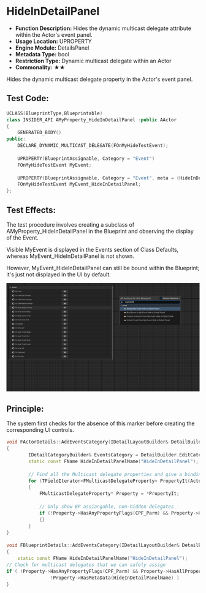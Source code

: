 # HideInDetailPanel

- **Function Description:** Hides the dynamic multicast delegate attribute within the Actor's event panel.
- **Usage Location:** UPROPERTY
- **Engine Module:** DetailsPanel
- **Metadata Type:** bool
- **Restriction Type:** Dynamic multicast delegate within an Actor
- **Commonality:** ★★

Hides the dynamic multicast delegate property in the Actor's event panel.

## Test Code:

```cpp
UCLASS(BlueprintType,Blueprintable)
class INSIDER_API AMyProperty_HideInDetailPanel :public AActor
{
	GENERATED_BODY()
public:
	DECLARE_DYNAMIC_MULTICAST_DELEGATE(FOnMyHideTestEvent);

	UPROPERTY(BlueprintAssignable, Category = "Event")
	FOnMyHideTestEvent MyEvent;

	UPROPERTY(BlueprintAssignable, Category = "Event", meta = (HideInDetailPanel))
	FOnMyHideTestEvent MyEvent_HideInDetailPanel;
};

```

## Test Effects:

The test procedure involves creating a subclass of AMyProperty_HideInDetailPanel in the Blueprint and observing the display of the Event.

Visible MyEvent is displayed in the Events section of Class Defaults, whereas MyEvent_HideInDetailPanel is not shown.

However, MyEvent_HideInDetailPanel can still be bound within the Blueprint; it's just not displayed in the UI by default.

![Untitled](Untitled.png)

## Principle:

The system first checks for the absence of this marker before creating the corresponding UI controls.

```cpp
void FActorDetails::AddEventsCategory(IDetailLayoutBuilder& DetailBuilder)
{
		IDetailCategoryBuilder& EventsCategory = DetailBuilder.EditCategory("Events", FText::GetEmpty(), ECategoryPriority::Uncommon);
		static const FName HideInDetailPanelName("HideInDetailPanel");

		// Find all the Multicast delegate properties and give a binding button for them
		for (TFieldIterator<FMulticastDelegateProperty> PropertyIt(Actor->GetClass(), EFieldIteratorFlags::IncludeSuper); PropertyIt; ++PropertyIt)
		{
			FMulticastDelegateProperty* Property = *PropertyIt;

			// Only show BP assiangable, non-hidden delegates
			if (!Property->HasAnyPropertyFlags(CPF_Parm) && Property->HasAllPropertyFlags(CPF_BlueprintAssignable) && !Property->HasMetaData(HideInDetailPanelName))
			{}
		}
}

void FBlueprintDetails::AddEventsCategory(IDetailLayoutBuilder& DetailBuilder, FName PropertyName, UClass* PropertyClass)
{
	static const FName HideInDetailPanelName("HideInDetailPanel");
// Check for multicast delegates that we can safely assign
if ( !Property->HasAnyPropertyFlags(CPF_Parm) && Property->HasAllPropertyFlags(CPF_BlueprintAssignable) &&
				!Property->HasMetaData(HideInDetailPanelName) )
}
```
